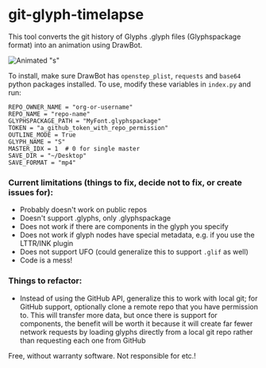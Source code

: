 # git-glyph-timelapse

This tool converts the git history of Glyphs .glyph files (Glyphspackage format) into an animation using DrawBot.

![Animated "s"](https://user-images.githubusercontent.com/5319916/212504691-6e5db4b5-6e5c-4c8f-b6d7-b250431fef80.gif)

To install, make sure DrawBot has `openstep_plist`, `requests` and `base64` python packages installed. To use, modify these variables in `index.py` and run:

```
REPO_OWNER_NAME = "org-or-username"
REPO_NAME = "repo-name"
GLYPHSPACKAGE_PATH = "MyFont.glyphspackage"
TOKEN = "a_github_token_with_repo_permission"
OUTLINE_MODE = True
GLYPH_NAME = "S"
MASTER_IDX = 1  # 0 for single master
SAVE_DIR = "~/Desktop"
SAVE_FORMAT = "mp4"
```

### Current limitations (things to fix, decide not to fix, or create issues for):
- Probably doesn't work on public repos
- Doesn't support .glyphs, only .glyphspackage
- Does not work if there are components in the glyph you specify
- Does not work if glyph nodes have special metadata, e.g. if you use the LTTR/INK plugin
- Does not support UFO (could generalize this to support `.glif` as well)
- Code is a mess!

### Things to refactor:
- Instead of using the GitHub API, generalize this to work with local git; for GitHub support, optionally clone a remote repo that you have permission to. This will transfer more data, but once there is support for components, the benefit will be worth it because it will create far fewer network requests by  loading glyphs directly from a local git repo rather than requesting each one from GitHub

Free, without warranty software. Not responsible for etc.!
